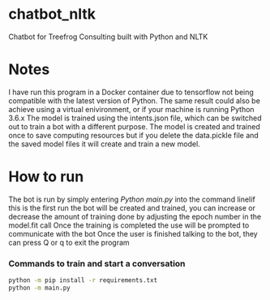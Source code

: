 # chatbot_nltk
Chatbot for Treefrog  Consulting built with Python and NLTK

# Notes
I have run this program in a Docker container due to tensorflow not being compatible with the latest version of Python.
The same result could also be achieve using a virtual enivironment, or if your machine is running Python 3.6.x
The model is trained using the intents.json file, which can be switched out to train a bot with a different purpose.
The model is created and trained once to save computing resources but if you delete the data.pickle file and the saved model files it will create and train a new model.

# How to run
The bot is run by simply entering *Python main.py* into the command lineIif this is the first run the bot will be created and trained, you can increase or decrease the amount of training done by adjusting the epoch number in the model.fit call
Once the training is completed the use will be prompted to communicate with the bot
Once the user is finished talking to the bot, they can press Q or q to exit the program

### Commands to train and start a conversation
```bash
python -m pip install -r requirements.txt
python -m main.py
```